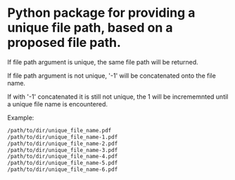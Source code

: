 # Python package for providing a unique file path, based on a proposed file path.

If file path argument is unique, the same file path will be returned.

If file path argument is not unique, '-1' will be concatenated onto the file name.

If with '-1' concatenated it is still not unique, the 1 will be incrememnted until a unique file name is encountered.

Example:
```bash
/path/to/dir/unique_file_name.pdf
/path/to/dir/unique_file_name-1.pdf
/path/to/dir/unique_file_name-2.pdf
/path/to/dir/unique_file_name-3.pdf
/path/to/dir/unique_file_name-4.pdf
/path/to/dir/unique_file_name-5.pdf
/path/to/dir/unique_file_name-6.pdf
```